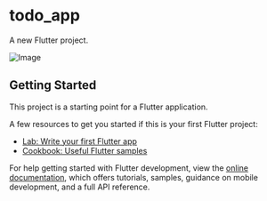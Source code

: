 # todo_app

A new Flutter project.

![Image](https://github.com/user-attachments/assets/bca48db4-e2a0-4b74-8fcc-54025c09f8b3)




## Getting Started

This project is a starting point for a Flutter application.

A few resources to get you started if this is your first Flutter project:

- [Lab: Write your first Flutter app](https://docs.flutter.dev/get-started/codelab)
- [Cookbook: Useful Flutter samples](https://docs.flutter.dev/cookbook)

For help getting started with Flutter development, view the
[online documentation](https://docs.flutter.dev/), which offers tutorials,
samples, guidance on mobile development, and a full API reference.
